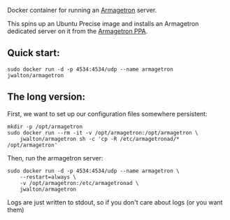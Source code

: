 Docker container for running an [Armagetron](http://armagetronad.org/) server.

This spins up an Ubuntu Precise image and installs an Armagetron dedicated server on it from
the [Armagetron PPA](http://wiki.armagetronad.org/index.php?title=Ubuntu_Installation#Quick_and_Lazy:_use_binaries_from_our_PPA).

## Quick start:

    sudo docker run -d -p 4534:4534/udp --name armagetron jwalton/armagetron

## The long version:

First, we want to set up our configuration files somewhere persistent:

    mkdir -p /opt/armagetron
    sudo docker run --rm -it -v /opt/armagetron:/opt/armagetron \
        jwalton/armagetron sh -c 'cp -R /etc/armagetronad/* /opt/armagetron'

Then, run the armagetron server:

    sudo docker run -d -p 4534:4534/udp --name armagetron \
        --restart=always \
        -v /opt/armagetron:/etc/armagetronad \
        jwalton/armagetron

Logs are just written to stdout, so if you don't care about logs (or you want them)